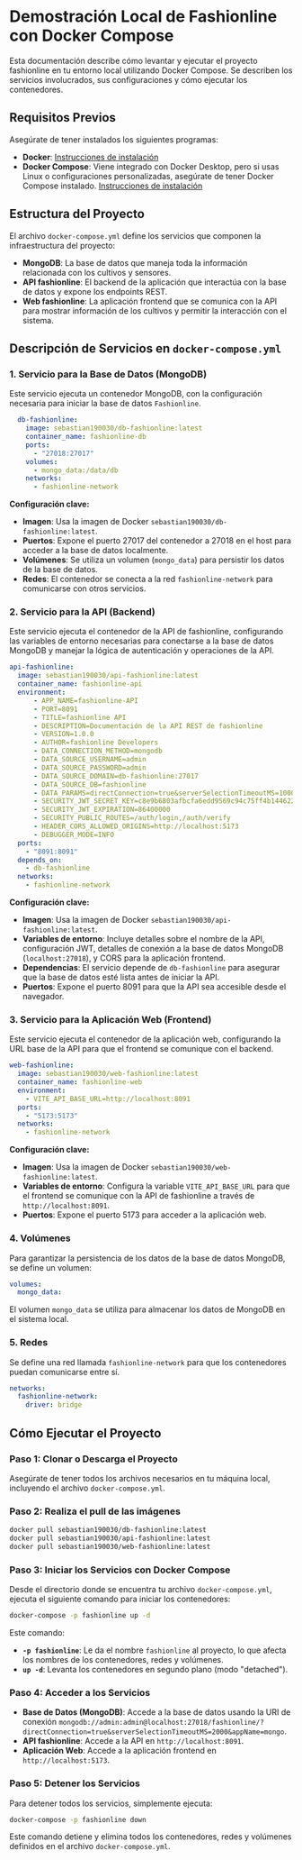 # **Demostración Local de Fashionline con Docker Compose**

Esta documentación describe cómo levantar y ejecutar el proyecto fashionline en tu entorno local utilizando Docker Compose. Se describen los servicios involucrados, sus configuraciones y cómo ejecutar los contenedores.

## **Requisitos Previos**
Asegúrate de tener instalados los siguientes programas:
- **Docker**: [Instrucciones de instalación](https://docs.docker.com/get-docker/)
- **Docker Compose**: Viene integrado con Docker Desktop, pero si usas Linux o configuraciones personalizadas, asegúrate de tener Docker Compose instalado. [Instrucciones de instalación](https://docs.docker.com/compose/install/)

## **Estructura del Proyecto**
El archivo `docker-compose.yml` define los servicios que componen la infraestructura del proyecto:
- **MongoDB**: La base de datos que maneja toda la información relacionada con los cultivos y sensores.
- **API fashionline**: El backend de la aplicación que interactúa con la base de datos y expone los endpoints REST.
- **Web fashionline**: La aplicación frontend que se comunica con la API para mostrar información de los cultivos y permitir la interacción con el sistema.

## **Descripción de Servicios en `docker-compose.yml`**

### 1. **Servicio para la Base de Datos (MongoDB)**
Este servicio ejecuta un contenedor MongoDB, con la configuración necesaria para iniciar la base de datos `Fashionline`.

```yaml
  db-fashionline:
    image: sebastian190030/db-fashionline:latest
    container_name: fashionline-db
    ports:
      - "27018:27017"
    volumes:
      - mongo_data:/data/db
    networks:
      - fashionline-network
```
**Configuración clave:**
- **Imagen**: Usa la imagen de Docker `sebastian190030/db-fashionline:latest`.
- **Puertos**: Expone el puerto 27017 del contenedor a 27018 en el host para acceder a la base de datos localmente.
- **Volúmenes**: Se utiliza un volumen (`mongo_data`) para persistir los datos de la base de datos.
- **Redes**: El contenedor se conecta a la red `fashionline-network` para comunicarse con otros servicios.

### 2. **Servicio para la API (Backend)**
Este servicio ejecuta el contenedor de la API de fashionline, configurando las variables de entorno necesarias para conectarse a la base de datos MongoDB y manejar la lógica de autenticación y operaciones de la API.

```yaml
api-fashionline:
  image: sebastian190030/api-fashionline:latest
  container_name: fashionline-api
  environment:
      - APP_NAME=fashionline-API
      - PORT=8091
      - TITLE=fashionline API
      - DESCRIPTION=Documentación de la API REST de fashionline
      - VERSION=1.0.0
      - AUTHOR=fashionline Developers
      - DATA_CONNECTION_METHOD=mongodb
      - DATA_SOURCE_USERNAME=admin
      - DATA_SOURCE_PASSWORD=admin
      - DATA_SOURCE_DOMAIN=db-fashionline:27017
      - DATA_SOURCE_DB=fashionline
      - DATA_PARAMS=directConnection=true&serverSelectionTimeoutMS=100000&socketTimeoutMS=10000&appName=mongo
      - SECURITY_JWT_SECRET_KEY=c8e9b6803afbcfa6edd9569c94c75ff4b144622b0a0570a636dffd62c24a3476
      - SECURITY_JWT_EXPIRATION=86400000
      - SECURITY_PUBLIC_ROUTES=/auth/login,/auth/verify
      - HEADER_CORS_ALLOWED_ORIGINS=http://localhost:5173
      - DEBUGGER_MODE=INFO
  ports:
    - "8091:8091"
  depends_on:
    - db-fashionline
  networks:
    - fashionline-network
```
**Configuración clave:**
- **Imagen**: Usa la imagen de Docker `sebastian190030/api-fashionline:latest`.
- **Variables de entorno**: Incluye detalles sobre el nombre de la API, configuración JWT, detalles de conexión a la base de datos MongoDB (`localhost:27018`), y CORS para la aplicación frontend.
- **Dependencias**: El servicio depende de `db-fashionline` para asegurar que la base de datos esté lista antes de iniciar la API.
- **Puertos**: Expone el puerto 8091 para que la API sea accesible desde el navegador.

### 3. **Servicio para la Aplicación Web (Frontend)**
Este servicio ejecuta el contenedor de la aplicación web, configurando la URL base de la API para que el frontend se comunique con el backend.

```yaml
web-fashionline:
  image: sebastian190030/web-fashionline:latest
  container_name: fashionline-web
  environment:
    - VITE_API_BASE_URL=http://localhost:8091
  ports:
    - "5173:5173"
  networks:
    - fashionline-network
```
**Configuración clave:**
- **Imagen**: Usa la imagen de Docker `sebastian190030/web-fashionline:latest`.
- **Variables de entorno**: Configura la variable `VITE_API_BASE_URL` para que el frontend se comunique con la API de fashionline a través de `http://localhost:8091`.
- **Puertos**: Expone el puerto 5173 para acceder a la aplicación web.

### 4. **Volúmenes**
Para garantizar la persistencia de los datos de la base de datos MongoDB, se define un volumen:
```yaml
volumes:
  mongo_data:
```
El volumen `mongo_data` se utiliza para almacenar los datos de MongoDB en el sistema local.

### 5. **Redes**
Se define una red llamada `fashionline-network` para que los contenedores puedan comunicarse entre sí.

```yaml
networks:
  fashionline-network:
    driver: bridge
```

## **Cómo Ejecutar el Proyecto**

### **Paso 1: Clonar o Descarga el Proyecto**
Asegúrate de tener todos los archivos necesarios en tu máquina local, incluyendo el archivo `docker-compose.yml`.

### **Paso 2: Realiza el pull de las imágenes**

   ```bash
   docker pull sebastian190030/db-fashionline:latest
   docker pull sebastian190030/api-fashionline:latest
   docker pull sebastian190030/web-fashionline:latest
   ```

### **Paso 3: Iniciar los Servicios con Docker Compose**

Desde el directorio donde se encuentra tu archivo `docker-compose.yml`, ejecuta el siguiente comando para iniciar los contenedores:

```bash
docker-compose -p fashionline up -d
```

Este comando:
- **`-p fashionline`**: Le da el nombre `fashionline` al proyecto, lo que afecta los nombres de los contenedores, redes y volúmenes.
- **`up -d`**: Levanta los contenedores en segundo plano (modo "detached").

### **Paso 4: Acceder a los Servicios**

- **Base de Datos (MongoDB)**: Accede a la base de datos usando la URI de conexión `mongodb://admin:admin@localhost:27018/fashionline/?directConnection=true&serverSelectionTimeoutMS=2000&appName=mongo`.
- **API fashionline**: Accede a la API en `http://localhost:8091`.
- **Aplicación Web**: Accede a la aplicación frontend en `http://localhost:5173`.

### **Paso 5: Detener los Servicios**

Para detener todos los servicios, simplemente ejecuta:

```bash
docker-compose -p fashionline down
```

Este comando detiene y elimina todos los contenedores, redes y volúmenes definidos en el archivo `docker-compose.yml`.
